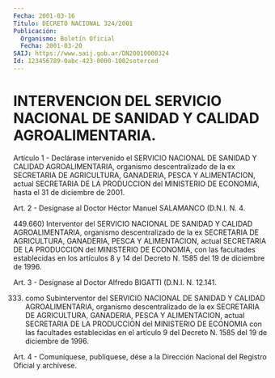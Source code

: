 ```yaml
---
Fecha: 2001-03-16
Título: DECRETO NACIONAL 324/2001
Publicación:
  Organismo: Boletín Oficial
  Fecha: 2001-03-20
SAIJ: https://www.saij.gob.ar/DN20010000324
Id: 123456789-0abc-423-0000-1002soterced
---
```

# INTERVENCION DEL SERVICIO NACIONAL DE SANIDAD Y CALIDAD AGROALIMENTARIA.

<a id="1"></a>
Artículo  1  -  Declárase  intervenido  el SERVICIO  NACIONAL  DE SANIDAD Y CALIDAD AGROALIMENTARIA, organismo  descentralizado de la ex  SECRETARIA  DE AGRICULTURA, GANADERIA, PESCA  Y  ALIMENTACION, actual SECRETARIA  DE  LA  PRODUCCION  del MINISTERIO DE ECONOMIA, hasta el 31 de diciembre de 2001.

<a id="2"></a>
Art. 2 - Desígnase al Doctor Héctor Manuel  SALAMANCO (D.N.I. N. 4.

449.660)  Interventor del SERVICIO NACIONAL DE  SANIDAD  Y  CALIDAD AGROALIMENTARIA,  organismo  descentralizado de la ex SECRETARIA DE AGRICULTURA, GANADERIA, PESCA Y ALIMENTACION, actual SECRETARIA DE LA PRODUCCION del MINISTERIO  DE ECONOMIA, con las facultades establecidas en los artículos 8 y 14 del Decreto N. 1585 del 19 de diciembre de 1996.

<a id="3"></a>
Art.  3  - Desígnase al Doctor Alfredo BIGATTI (D.N.I.  N. 12.141.

333) como Subinterventor del SERVICIO NACIONAL DE SANIDAD Y CALIDAD AGROALIMENTARIA,  organismo  descentralizado de la ex SECRETARIA DE AGRICULTURA, GANADERIA, PESCA Y ALIMENTACION, actual SECRETARIA DE LA PRODUCCION del MINISTERIO  DE  ECONOMIA con las facultades establecidas en el artículo 9 del Decreto N. 1585 del 19 de diciembre de 1996.

<a id="4"></a>
Art.  4 - Comuníquese, publíquese, dése a la Dirección Nacional del Registro Oficial y archívese.
